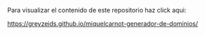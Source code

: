 Para visualizar el contenido de este repositorio haz click aqui:

https://greyzeids.github.io/miquelcarnot-generador-de-dominios/
